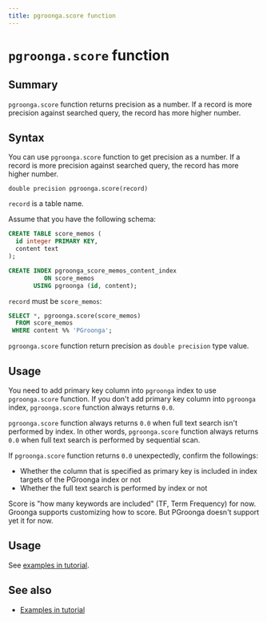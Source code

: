 ```yaml
---
title: pgroonga.score function
---
```


# `pgroonga.score` function

## Summary

`pgroonga.score` function returns precision as a number. If a record is more precision against searched query, the record has more higher number.

## Syntax

You can use `pgroonga.score` function to get precision as a number. If a record is more precision against searched query, the record has more higher number.

```text
double precision pgroonga.score(record)
```

`record` is a table name.

Assume that you have the following schema:

```sql
CREATE TABLE score_memos (
  id integer PRIMARY KEY,
  content text
);

CREATE INDEX pgroonga_score_memos_content_index
          ON score_memos
       USING pgroonga (id, content);
```

`record` must be `score_memos`:

```sql
SELECT *, pgroonga.score(score_memos)
  FROM score_memos
 WHERE content %% 'PGroonga';
```

`pgroonga.score` function return precision as `double precision` type value.

## Usage

You need to add primary key column into `pgroonga` index to use `pgroonga.score` function. If you don't add primary key column into `pgroonga` index, `pgroonga.score` function always returns `0.0`.

`pgroonga.score` function always returns `0.0` when full text search isn't performed by index. In other words, `pgroonga.score` function always returns `0.0` when full text search is performed by sequential scan.

If `pgroonga.score` function returns `0.0` unexpectedly, confirm the followings:

  * Whether the column that is specified as primary key is included in index targets of the PGroonga index or not
  * Whether the full text search is performed by index or not

Score is "how many keywords are included" (TF, Term Frequency) for now. Groonga supports customizing how to score. But PGroonga doesn't support yet it for now.

## Usage

See [examples in tutorial](../../tutorial/#score).

## See also

  * [Examples in tutorial](../../tutorial/#score)
